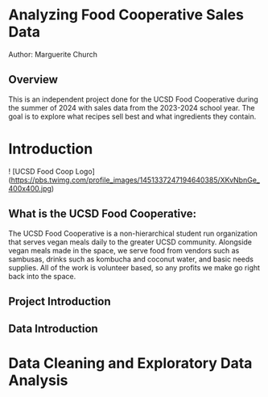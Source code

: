 # Analyzing Food Cooperative Sales Data

Author: Marguerite Church

## Overview

This is an independent project done for the UCSD Food Cooperative during the summer of 2024 with
sales data from the 2023-2024 school year. The goal is to explore what recipes sell best and what ingredients they contain.

# Introduction

! [UCSD Food Coop Logo] (https://pbs.twimg.com/profile_images/1451337247194640385/XKvNbnGe_400x400.jpg)

## What is the UCSD Food Cooperative:

The UCSD Food Cooperative is a non-hierarchical student run organization that serves vegan meals daily to the greater UCSD community. Alongside vegan meals made in the space, we serve food from vendors such as sambusas, drinks such as kombucha and coconut water, and basic needs supplies. All of the work is volunteer based, so any profits we make go right back into the space. 

## Project Introduction

## Data Introduction

# Data Cleaning and Exploratory Data Analysis
